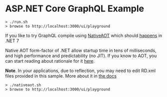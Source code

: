 # ASP.NET Core GraphQL Example

```
> ./run.sh
> browse to http://localhost:3000/ui/playground
```

If you like to try GraphQL compile using [NativeAOT](https://github.com/dotnet/runtimelab/issues/248) which should [happens](https://github.com/dotnet/runtime/issues/61231) in .NET 7

Native AOT form-factor of .NET allow startup time in tens of milliseconds, and high performance and predictability (no JIT). If you know to AOT, you can start reading about rationale for it [here](https://github.com/dotnet/designs/blob/main/accepted/2020/form-factors.md#native-aot-form-factors).

**Note**. In your applications, due to reflection, you may need to edit RD.xml files provided in this sample. More about it in [the docs](https://github.com/dotnet/runtimelab/blob/feature/NativeAOT/docs/using-nativeaot/rd-xml-format.md)

```
> ./nativeaot.sh
> browse to http://localhost:3000/ui/playground
```
